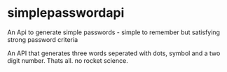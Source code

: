 # simplepasswordapi
An Api to generate simple passwords - simple to remember but satisfying strong password criteria

An API that generates three words seperated with dots, symbol and a two digit number. Thats all. no rocket science.
